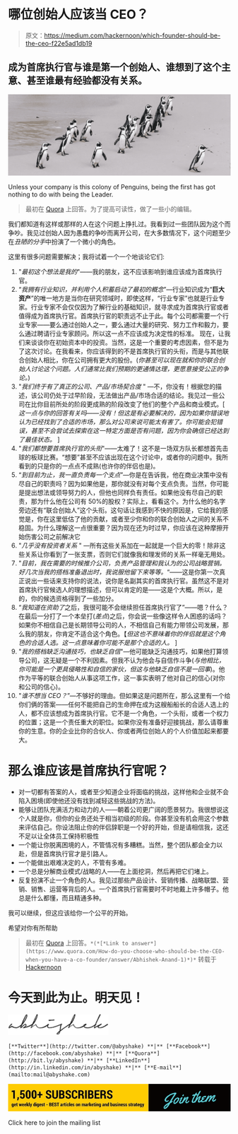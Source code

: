 # 哪位创始人应该当 CEO？

> 原文：<https://medium.com/hackernoon/which-founder-should-be-the-ceo-f22e5ad1db19>

## 成为首席执行官与谁是第一个创始人、谁想到了这个主意、甚至谁最有经验都没有关系。

![](img/1865443b3b55286291730d657b354259.png)

Unless your company is this colony of Penguins, being the first has got nothing to do with being the Leader.

> 最初在 [Quora](https://medium.com/u/3853f85f7d5e?source=post_page-----f22e5ad1db19--------------------------------) 上回答。为了提高可读性，做了一些小的编辑。

我们都知道有这样或那样的人在这个问题上挣扎过。我看到过一些团队因为这个而争吵。我见过创始人因为愚蠢的争吵而离开公司，在大多数情况下，这个问题至少在*丑陋的分手*中扮演了一个微小的角色。

这里有很多问题需要解决；我将试着一个一个地谈论它们:

1.  "*最初这个想法是我的*"——我的朋友，这不应该影响到谁应该成为首席执行官。
2.  “*我拥有行业知识，并利用个人积蓄启动了最初的概念*”—行业知识成为“**巨大资产**”的唯一地方是当你在研究领域时，即使这样，“行业专家”也就是行业专家。行业专家不会仅仅因为了解行业的基础知识，就寻求成为首席执行官或者值得成为首席执行官。首席执行官的职责远不止于此。每个公司都需要一个行业专家——要么通过创始人之一，要么通过大量的研究、努力工作和毅力，要么通过聘请行业专家顾问。所以这一点不应该成为决定性的标准。
    现在，让我们来谈谈你在初始资本中的投资。当然，这是一个重要的考虑因素，但不是为了这次讨论。在我看来，你应该得到的不是首席执行官的头衔，而是与其他联合创始人相比，你在公司拥有更大的股份。(*你甚至可以现在就和你的联合创始人讨论这个问题。人们通常比我们预期的更通情达理，更愿意接受公正的争论。*)
3.  "*我们终于有了真正的公司、产品/市场契合度* " —不，你没有！根据您的描述，该公司仍处于过早阶段，无法做出产品/市场合适的结论。我见过一些公司在比你目前所处的阶段更成熟的阶段改变了他们的整个产品和商业模式。[ *这一点与你的回答有关吗——没有！但这是有必要解决的，因为如果你错误地认为已经找到了合适的市场，那么对公司来说可能太有害了。你可能会犯错误，甚至不会尝试去探索在这一特定方面是否有问题，因为你会确信已经达到了最佳状态。* ]
4.  "*我们都想要首席执行官的头衔*"——太难了！这不是一场双方队长都想首先击球的板球比赛。“想要”甚至不应该出现在这个讨论中，或者你的问题中。我所看到的只是你的一点点不成熟(也许你的伴侣也是)。
5.  “*到目前为止，我一直负责每一个支点*”—你是在告诉我，他在商业决策中没有尽自己的职责吗？因为如果他是，那你就没有对每个支点负责。当然，你可能是提出想法或领导努力的人，但他也同样负有责任。如果他没有尽自己的职责，那为什么他在公司有 50%的股权？实际上，看看这个。为什么他的名字旁边还有“联合创始人”这个头衔。这句话让我感到不快的原因是，它给我的感觉是，你在这里低估了他的贡献，或者至少你和你的联合创始人之间的关系不稳固。为什么理解这一点很重要？因为现在还为时过早，你应该在这种摩擦开始伤害公司之前解决它
6.  "*几乎没有投资者关系* " —所有这些关系加在一起就是一个巨大的零！除非这些关系让你看到了一张支票，否则它们就像我和理发师的关系一样毫无用处。
7.  "*目前，我在需要的时候推介公司，负责产品管理和我认为的公司战略营销。好几次当我的搭档准备退出时，我说服他留下来等等。*“——这是你第一次真正说出一些话来支持你的说法，说你是名副其实的首席执行官。虽然这不是对首席执行官候选人的理想描述，但可以肯定的是——这是个大概。所以，是的，你的候选资格得到了一些加分。
8.  “*我知道在资助了*之后，我很可能不会继续担任首席执行官了”——嗯？什么？在最后一分打了一个本垒打(*差点*)之后，你会说一些像这样令人困惑的话吗？如果你不相信自己是长期领导公司的人，不相信自己有能力带领公司发展，那么我的朋友，你肯定不适合这个角色。【*但这也不意味着你的伴侣就是这个角色的合适人选。这一点意味着你可能不是那个合适的人。* ]
9.  "*我的搭档缺乏沟通技巧，也缺乏自信*"—他可能缺乏沟通技巧，如果他打算领导公司，这无疑是一个不利因素。但我不认为他会与自信作斗争(*与他相比，你可能是一个更具侵略性和自信的家伙，但这与他缺乏自信不是一回事*)。他作为平等的联合创始人从事这项工作，这一事实表明了他对自己的信心(对你和公司的信心)。
10.  "*谁不想当 CEO？*”—不够好的理由。但如果这是问题所在，那么这里有一个给你们俩的答案——任何不能把自己的生命押在成为这艘船船长的合适人选上的人，都不应该想成为首席执行官。它不是一个角色，一个头衔，或者一个权力的位置；这是一个责任重大的职位。如果你没有准备好迎接挑战，那么请尊重你的生意。你的企业比你的合伙人、你或者两位创始人的个人价值加起来都要大。

# 那么谁应该是首席执行官呢？

*   对一切都有答案的人，或者至少知道企业将面临的挑战，这样他和企业就不会陷入困境(即使他还没有找到减轻这些挑战的方法)。
*   能够让团队充满活力和动力的人——朝着公司更广阔的愿景努力。我很想说这个人就是你，但你的业务还处于相当初级的阶段。你甚至没有机会用这个参数来评估自己。你设法阻止你的伴侣辞职是一个好的开始，但是请相信我，这还不足以让全体员工保持积极性
*   一个能让你脱离困境的人，不管情况有多糟糕。当然，整个团队都会全力以赴，但是首席执行官才是引路人。
*   一个能做出艰难决定的人，不管有多难。
*   一个总是分解商业模式/战略的人——在上面挖洞，然后再把它们堵上。
*   反复扮演不止一个角色的人。我见过那些产品设计、营销传播、战略联盟、营销、销售、运营等背后的人。一个首席执行官需要时不时地戴上许多帽子。他总是什么都懂，而且精通多种。

我可以继续，但这应该给你一个公平的开始。

希望对你有所帮助

> 最初在 [Quora](https://medium.com/u/3853f85f7d5e?source=post_page-----f22e5ad1db19--------------------------------) 上回答。`*(*[*Link to answer*](https://www.quora.com/How-do-you-choose-who-should-be-the-CEO-when-you-have-a-co-founder/answer/Abhishek-Anand-1)*)*` 转载于 [Hackernoon](https://medium.com/u/4a8a924edf41?source=post_page-----f22e5ad1db19--------------------------------)

# 今天到此为止。明天见！

![](img/1a004115101bd35464186ee7e693a69d.png)

```
[**Twitter**](http://twitter.com/@abyshake) **|** [**Facebook**](http://facebook.com/abyshake) **|** [**Quora**](http://bit.ly/abyshake) **|** [**LinkedIn**](http://in.linkedin.com/in/abyshake) **|** [**E-mail**](mailto:mail@abyshake.com)
```

[![](img/7ae1f75c4531aebcbb962bef1645ad9e.png)](https://upscri.be/a5ccb9/)

Click here to join the mailing list